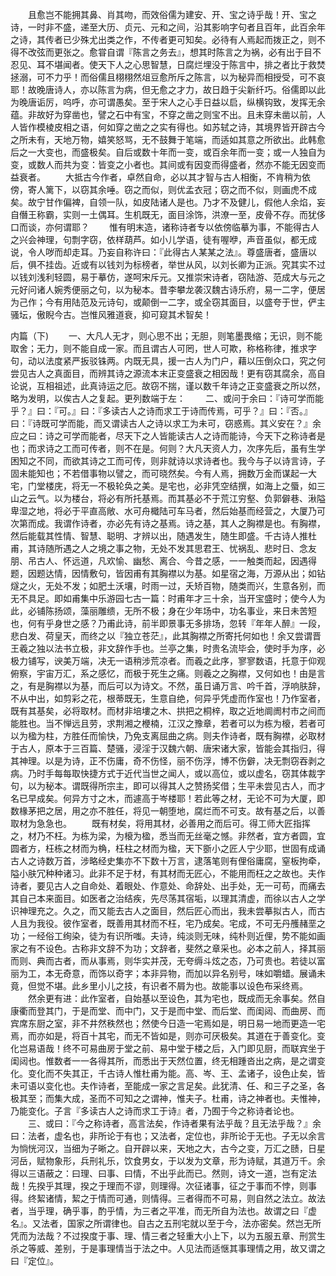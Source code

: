 <!-- { "loadSidebar": true } -->
　　且愈岂不能拥其鼻、肖其吻，而效俗儒为建安、开、宝之诗乎哉！开、宝之诗，一时非不盛，递至大历、贞元、元和之间，沿其影响字句者且百年，此百余年之诗，其传者已少殊尤出类之作，不传者更可知矣。必待有人焉起而拨正之，则不得不改弦而更张之。愈甞自谓『陈言之务去』，想其时陈言之为祸，必有出于目不忍见、耳不堪闻者。使天下人之心思智慧，日腐烂埋没于陈言中，排之者比于救焚拯溺，可不力乎！而俗儒且栩栩然俎豆愈所斥之陈言，以为秘异而相授受，可不哀耶！故晚唐诗人，亦以陈言为病，但无愈之才力，故日趋于尖新纤巧。俗儒即以此为晚唐诟厉，呜呼，亦可谓愚矣。至于宋人之心手日益以启，纵横钩致，发挥无余蕴。非故好为穿凿也，譬之石中有宝，不穿之凿之则宝不出。且未穿未凿以前，人人皆作模棱皮相之语，何如穿之凿之之实有得也。如苏轼之诗，其境界皆开辟古今之所未有，天地万物，嬉笑怒骂，无不鼓舞于笔端，而适如其意之所欲出。此韩愈后之一大变也，而盛极矣。自后或数十年而一变，或百余年而一变；或一人独自为变，或数人而共为变：皆变之小者也。其间或有因变而得盛者，然亦不能无因变而益衰者。
　　大抵古今作者，卓然自命，必以其才智与古人相衡，不肯稍为依傍，寄人篱下，以窃其余唾。窃之而似，则优孟衣冠；窃之而不似，则画虎不成矣。故宁甘作偏裨，自领一队，如皮陆诸人是也。乃才不及健儿，假他人余焰，妄自僭王称霸，实则一土偶耳。生机既无，面目涂饰，洪潦一至，皮骨不存。而犹侈口而谈，亦何谓耶？
　　惟有明末造，诸称诗者专以依傍临摹为事，不能得古人之兴会神理，句剽字窃，依样葫芦。如小儿学语，徒有喔咿，声音虽似，都无成说，令人哕而却走耳。乃妄自称许曰：『此得古人某某之法』。尊盛唐者，盛唐以后，俱不挂齿。近或有以钱刘为标榜者，举世从风，以刘长卿为正派。究其实不过以钱刘浅利轻圆，易于摹仿，遂呵宋斥元。又推崇宋诗者，窃陆游、范成大与元之元好问诸人婉秀便丽之句，以为秘本。昔李攀龙袭汉魏古诗乐府，易一二字，便居为己作；今有用陆范及元诗句，或颠倒一二字，或全窃其面目，以盛夸于世，俨主骚坛，傲睨今古。岂惟风雅道衰，抑可窥其术智矣！

内篇（下)
　　一、大凡人无才，则心思不出；无胆，则笔墨畏缩；无识，则不能取舍；无力，则不能自成一家。而且谓古人可罔，世人可欺，称格称律，推求字句，动以法度紧严扳驳铢两。内既无具，援一古人为门户，藉以压倒众口，究之何尝见古人之真面目，而辨其诗之源流本末正变盛衰之相因哉！更有窃其腐余，高自论说，互相祖述，此真诗运之厄。故窃不揣，谨以数千年诗之正变盛衰之所以然，略为发明，以俟古人之复起。更列数端于左：
　　二、或问于余曰：『诗可学而能乎？』曰：『可。』曰：『多读古人之诗而求工于诗而传焉，可乎？』曰：『否。』曰：『诗既可学而能，而又谓读古人之诗以求工为未可，窃惑焉。其义安在？』余应之曰：诗之可学而能者，尽天下之人皆能读古人之诗而能诗，今天下之称诗者是也；而求诗之工而可传者，则不在是。何则？大凡天资人力，次序先后，虽有生学困知之不同，而欲其诗之工而可传，则非就诗以求诗者也。我今与子以诗言诗，子固未能知也；不若借事物以譬之，而可晓然矣。今有人焉，拥数万金而谋起一大宅，门堂楼庑，将无一不极轮奂之美。是宅也，必非凭空结撰，如海上之蜃，如三山之云气。以为楼台，将必有所托基焉。而其基必不于荒江穷壑、负郭僻巷、湫隘卑湿之地，将必于平直高敞、水可舟檝陆可车马者，然后始基而经营之，大厦乃可次第而成。我谓作诗者，亦必先有诗之基焉。诗之基，其人之胸襟是也。有胸襟，然后能载其性情、智慧、聪明、才辨以出，随遇发生，随生即盛。千古诗人推杜甫，其诗随所遇之人之境之事之物，无处不发其思君王、忧祸乱、悲时日、念友朋、吊古人、怀远道，凡欢愉、幽愁、离合、今昔之感，一一触类而起，因遇得题，因题达情，因情敷句，皆因甫有其胸襟以为基。如星宿之海，万源从出；如钻燧之火，无处不发；如肥土沃壤，时雨一过，夭矫百物，随类而兴，生意各别，而无不具足。即如甫集中乐游园七古一篇：时甫年才三十余，当开宝盛时；使今人为此，必铺陈扬颂，藻丽雕缋，无所不极；身在少年场中，功名事业，来日未苦短也，何有乎身世之感？乃甫此诗，前半即景事无多排场，忽转『年年人醉』一段，悲白发、荷皇天，而终之以『独立苍茫』，此其胸襟之所寄托何如也！余又尝谓晋王羲之独以法书立极，非文辞作手也。兰亭之集，时贵名流毕会，使时手为序，必极力铺写，谀美万端，决无一语稍涉荒凉者。而羲之此序，寥寥数语，托意于仰观俯察，宇宙万汇，系之感忆，而极于死生之痛。则羲之之胸襟，又何如也！由是言之，有是胸襟以为基，而后可以为诗文。不然，虽日诵万言、吟千首，浮响肤辞，不从中出，如剪彩之花，根蒂既无，生意自绝，何异乎凭虚而作室也！乃作室者，既有其基矣，必将取材。而材非培塿之木、拱把之桐梓，取之近地阛阓村市之间而能胜也。当不惮远且劳，求荆湘之楩楠，江汉之豫章，若者可以为栋为榱，若者可以为楹为柱，方胜任而愉快，乃免支离屈曲之病。则夫作诗者，既有胸襟，必取材于古人，原本于三百篇、楚骚，浸淫于汉魏六朝、唐宋诸大家，皆能会其指归，得其神理。以是为诗，正不伤庸，奇不伤怪，丽不伤浮，博不伤僻，决无剽窃吞剥之病。乃时手每每取快捷方式于近代当世之闻人，或以高位，或以虚名，窃其体裁字句，以为秘本。谓既得所宗主，即可以得其人之赞扬奖借；生平未尝见古人，而才名已早成矣。何异方寸之木，而遽高于岑楼耶！若此等之材，无论不可为大厦，即数椽茅把之居，用之亦不胜任，将见一朝堕地，腐烂而不可支。故有基之后，以善取材为急急也。
　　既有材矣，将用其材，必善用之而后可。得工师大匠指挥之，材乃不枉。为栋为梁，为榱为楹，悉当而无丝毫之憾。非然者，宜方者圆，宜圆者方，枉栋之材而为桷，枉柱之材而为楹，天下斵小之匠人宁少耶，世固有成诵古人之诗数万首，涉略经史集亦不下数十万言，逮落笔则有俚俗庸腐，窒板拘牵，隘小肤冗种种诸习。此非不足于材，有其材而无匠心，不能用而枉之之故也。夫作诗者，要见古人之自命处、着眼处、作意处、命辞处、出手处，无一可苟，而痛去其自己本来面目。如医者之治结疾，先尽荡其宿垢，以理其清虚，而徐以古人之学识神理充之。久之，而又能去古人之面目，然后匠心而出，我未尝摹拟古人，而古人且为我役。彼作室者，既善用其材而不枉，宅乃成矣。宅成，不可无丹雘赭垩之功；一经俗工绚染，徒为有识所嗤。夫诗，纯淡则无味，纯朴则近俚，势不能如画家之有不设色。古称非文辞不为功；文辞者，斐然之章采也。必本之前人，择其丽而则、典而古者，而从事焉，则华实并茂，无夸缛斗炫之态，乃可贵也。若徒以富丽为工，本无奇意，而饰以奇字；本非异物，而加以异名别号，味如嚼蜡。展诵未竟，但觉不堪。此乡里小儿之技，有识者不屑为也。故能事以设色布采终焉。
　　然余更有进：此作室者，自始基以至设色，其为宅也，既成而无余事矣。然自康衢而登其门，于是而堂、而中门，又于是而中堂、而后堂、而闺闼、而曲房、而宾席东厨之室，非不井然秩然也；然使今日造一宅焉如是，明日易一地而更造一宅焉，而亦如是，将百十其宅，而无不皆如是，则亦可厌极矣。其道在于善变化。变化岂易语哉！终不可易曲房于堂之前、易中堂于楼之后，入门即见厨，而联宾坐于闺闼也。惟数者一一各得其所，而悉出于天然位置，终无相踵沓出之病，是之谓变化。变化而不失其正，千古诗人惟杜甫为能。高、岑、王、孟诸子，设色止矣，皆未可语以变化也。夫作诗者，至能成一家之言足矣。此犹清、任、和三子之圣，各极其至；而集大成，圣而不可知之之谓神，惟夫子。杜甫，诗之神者也。夫惟神，乃能变化。子言『多读古人之诗而求工于诗』者，乃囿于今之称诗者论也。
　　三、或曰：『今之称诗者，高言法矣，作诗者果有法乎哉？且无法乎哉？』余曰：法者，虚名也，非所论于有也；又法者，定位也，非所论于无也。子无以余言为惝恍河汉，当细为子晰之。自开辟以来，天地之大，古今之变，万汇之赜，日星河岳，赋物象形，兵刑礼乐，饮食男女，于以发为文章，形为诗赋，其道万千。余得以三语蔽之：曰理、曰事、曰情，不出乎此而已。然则，诗文一道，岂有定法哉！先揆乎其理，揆之于理而不谬，则理得。次征诸事，征之于事而不悖，则事得。终絜诸情，絜之于情而可通，则情得。三者得而不可易，则自然之法立。故法者，当乎理，确乎事，酌乎情，为三者之平准，而无所自为法也。故谓之曰『虚名』。又法者，国家之所谓律也。自古之五刑宅就以至于今，法亦密矣。然岂无所凭而为法哉？不过揆度于事、理、情三者之轻重大小上下，以为五服五章、刑赏生杀之等威、差别，于是事理情当于法之中。人见法而适惬其事理情之用，故又谓之曰『定位』。
